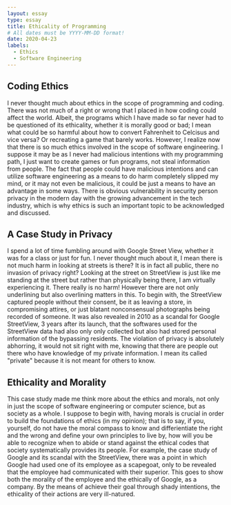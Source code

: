```yaml
---
layout: essay
type: essay
title: Ethicality of Programming
# All dates must be YYYY-MM-DD format!
date: 2020-04-23
labels:
  - Ethics
  - Software Engineering
---
```


## Coding Ethics
I never thought much about ethics in the scope of programming and coding. There was not much of a right or wrong that I placed in how coding could affect the world. Albeit, the programs which I have made so far never had to be questioned of its ethicality, whether it is morally good or bad; I mean what could be so harmful about how to convert Fahrenheit to Celcisus and vice versa? Or recreating a game that barely works. However, I realize now that there is so much ethics involved in the scope of software engineering. I suppose it may be as I never had malicious intentions with my programming path, I just want to create games or fun programs, not steal information from people. The fact that people could have malicious intentions and can utilize software engineering as a means to do harm completely slipped my mind, or it may not even be malicious, it could be just a means to have an advantage in some ways. There is obvious vulnerability in security person privacy in the modern day with the growing advancement in the tech industry, which is why ethics is such an important topic to be acknowledged and discussed.

## A Case Study in Privacy
I spend a lot of time fumbling around with Google Street View, whether it was for a class or just for fun. I never thought much about it, I mean there is not much harm in looking at streets is there? It is in fact all public, there no invasion of privacy right? Looking at the street on StreetView is just like me standing at the street but rather than physically being there, I am virtually experiencing it. There really is no harm! However there are not only underlining but also overlining matters in this. To begin with, the StreetView captured people without their consent, be it as leaving a store, in compromising attires, or just blatant nonconsensual photographs being recorded of someone. It was also revealed in 2010 as a scandal for Google StreetView, 3 years after its launch, that the softwares used for the StreetView data had also only only collected but also had stored personal information of the bypassing residents. The violation of privacy is absolutely abhorring, it would not sit right with me, knowing that there are people out there who have knowledge of my private information. I mean its called "private" because it is not meant for others to know. 

## Ethicality and Morality
This case study made me think more about the ethics and morals, not only in just the scope of software engineering or computer science, but as society as a whole. I suppose to begin with, having morals is crucial in order to build the foundations of ethics (in my opinion); that is to say, if you, yourself, do not have the moral compass to know and differientiate the right and the wrong and define your own principles to live by, how will you be able to recognize when to abide or stand against the ethical codes that society systematically provides its people. For example, the case study of Google and its scandal with the StreetView, there was a point in which Google had used one of its employee as a scapegoat, only to be revealed that the employee had communicated with their superior. This goes to show both the morality of the employee and the ethically of Google, as a company. By the means of achieve their goal through shady intentions, the ethicality of their actions are very ill-natured. 
